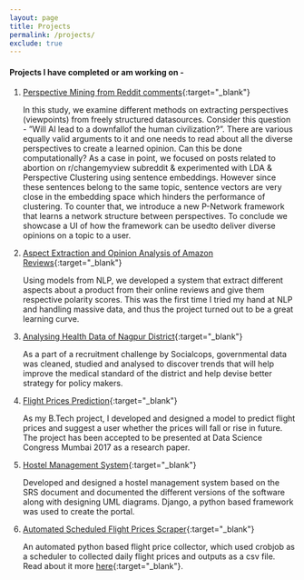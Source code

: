 ```yaml
---
layout: page
title: Projects
permalink: /projects/
exclude: true
---
```


<h4>Projects I have completed or am working on - </h4>

1. [Perspective Mining from Reddit comments](http://bit.ly/npl_paper){:target="\_blank"}

   In this study, we examine different methods on extracting perspectives (viewpoints) from freely structured datasources. Consider this question - ”Will AI lead to a downfallof the human civilization?”. There are various equally valid arguments to it and one needs to read about all the diverse perspectives to create a learned opinion. Can this be done computationally? As a case in point, we focused on posts related to abortion on r/changemyview subreddit & experimented with LDA & Perspective Clustering using sentence embeddings. However since these sentences belong to the same topic, sentence vectors are very close in the embedding space which hinders the performance of clustering. To counter that, we introduce a new P-Network framework that learns a network structure between perspectives. To conclude we showcase a UI of how the framework can be usedto deliver diverse opinions on a topic to a user.

2. [Aspect Extraction and Opinion Analysis of Amazon Reviews]({{site.baseurl}}/aspect_extraction/overview){:target="\_blank"}

   Using models from NLP, we developed a system that extract different aspects about a product from their online reviews and give them respective polarity scores. This was the first time I tried my hand at NLP and handling massive data, and thus the project turned out to be a great learning curve.

3. [Analysing Health Data of Nagpur District]({{site.baseurl}}/socialcophealth/overview){:target="\_blank"}

   As a part of a recruitment challenge by Socialcops, governmental data was cleaned, studied and analysed to discover trends that will help improve the medical standard of the district and help devise better strategy for policy makers.

4. [Flight Prices Prediction]({{site.baseurl}}/btp/flightprices){:target="\_blank"}

   As my B.Tech project, I developed and designed a model to predict flight prices and suggest a user whether the prices will fall or rise in future. The project has been accepted to be presented at Data Science Congress Mumbai 2017 as a research paper.

5. [Hostel Management System](https://github.com/achyutjoshi/hostel_management/graphs/contributors){:target="\_blank"}

   Developed and designed a hostel management system based on the SRS document and documented the different versions of the software along with designing UML diagrams. Django, a python based framework was used to create the portal.

6. [Automated Scheduled Flight Prices Scraper](https://github.com/achyutjoshi/Flight-Prices-Scraper){:target="\_blank"}

   An automated python based flight price collector, which used crobjob as a scheduler to collected daily flight prices and outputs as a csv file. Read about it more [here]({{site.baseurl}}/datascience/how-to-run-automated-python-script-on-remote-machine){:target="\_blank"}.
